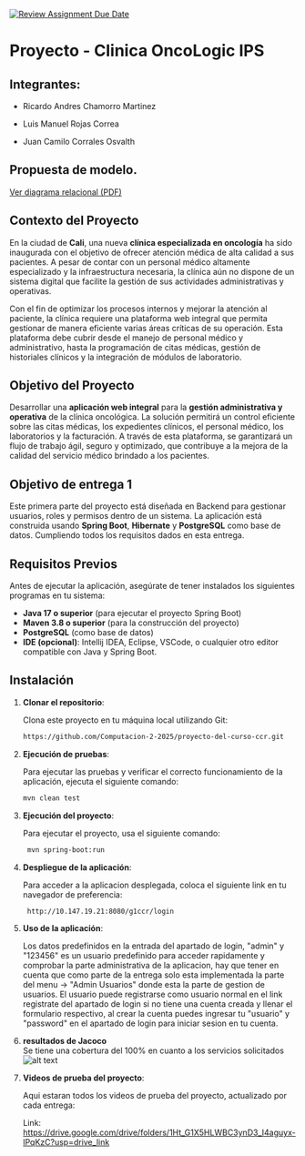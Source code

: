 [![Review Assignment Due Date](https://classroom.github.com/assets/deadline-readme-button-22041afd0340ce965d47ae6ef1cefeee28c7c493a6346c4f15d667ab976d596c.svg)](https://classroom.github.com/a/2S86ERbh)
# Proyecto - Clinica OncoLogic IPS

## Integrantes:

- Ricardo Andres Chamorro Martinez

- Luis Manuel Rojas Correa

- Juan Camilo Corrales Osvalth

## Propuesta de modelo.

[Ver diagrama relacional (PDF)](docs/RELATIONAL%20DIAGRAM.pdf)

## Contexto del Proyecto

En la ciudad de **Cali**, una nueva **clínica especializada en oncología** ha sido inaugurada con el objetivo de ofrecer atención médica de alta calidad a sus pacientes. A pesar de contar con un personal médico altamente especializado y la infraestructura necesaria, la clínica aún no dispone de un sistema digital que facilite la gestión de sus actividades administrativas y operativas.

Con el fin de optimizar los procesos internos y mejorar la atención al paciente, la clínica requiere una plataforma web integral que permita gestionar de manera eficiente varias áreas críticas de su operación. Esta plataforma debe cubrir desde el manejo de personal médico y administrativo, hasta la programación de citas médicas, gestión de historiales clínicos y la integración de módulos de laboratorio.

## Objetivo del Proyecto

Desarrollar una **aplicación web integral** para la **gestión administrativa y operativa** de la clínica oncológica. La solución permitirá un control eficiente sobre las citas médicas, los expedientes clínicos, el personal médico, los laboratorios y la facturación. A través de esta plataforma, se garantizará un flujo de trabajo ágil, seguro y optimizado, que contribuye a la mejora de la calidad del servicio médico brindado a los pacientes.

## Objetivo de entrega 1

Este primera parte del proyecto está diseñada en Backend para gestionar usuarios, roles y permisos dentro de un sistema. La aplicación está construida usando **Spring Boot**, **Hibernate** y **PostgreSQL** como base de datos. Cumpliendo todos los requisitos dados en esta entrega.

## Requisitos Previos

Antes de ejecutar la aplicación, asegúrate de tener instalados los siguientes programas en tu sistema:

- **Java 17 o superior** (para ejecutar el proyecto Spring Boot)
- **Maven 3.8 o superior** (para la construcción del proyecto)
- **PostgreSQL** (como base de datos)
- **IDE (opcional)**: Intellij IDEA, Eclipse, VSCode, o cualquier otro editor compatible con Java y Spring Boot.

## Instalación

1. **Clonar el repositorio**:

   Clona este proyecto en tu máquina local utilizando Git:

   ```bash
   https://github.com/Computacion-2-2025/proyecto-del-curso-ccr.git

2. **Ejecución de pruebas**:

   Para ejecutar las pruebas y verificar el correcto funcionamiento de la aplicación, ejecuta el siguiente comando:

    ```bash
    mvn clean test  

3. **Ejecución del proyecto**:

   Para ejecutar el proyecto, usa el siguiente comando:

   ```bash
    mvn spring-boot:run

4. **Despliegue de la aplicación**:

   Para acceder a la aplicacion desplegada, coloca el siguiente link en tu navegador de preferencia:

   ```bash
    http://10.147.19.21:8080/g1ccr/login

5. **Uso de la aplicación**:

   Los datos predefinidos en la entrada del apartado de login, "admin" y "123456" es un usuario predefinido para acceder rapidamente y comprobar la parte administrativa de la aplicacion, hay que tener en cuenta que como parte de la entrega solo esta implementada la parte del menu -> "Admin Usuarios" donde esta la parte de gestion de usuarios. El usuario puede registrarse como usuario normal en el link registrate del apartado de login si no tiene una cuenta creada y llenar el formulario respectivo, al crear la cuenta puedes ingresar tu "usuario" y "password" en el apartado de login para iniciar sesion en tu cuenta.

      
6. **resultados de Jacoco**   
Se tiene una cobertura del 100% en cuanto a los servicios solicitados
![alt text](<jacoco.png>)

7. **Videos de prueba del proyecto**:

   Aqui estaran todos los videos de prueba del proyecto, actualizado por cada entrega:

   Link: https://drive.google.com/drive/folders/1Ht_G1X5HLWBC3ynD3_I4aguyx-lPqKzC?usp=drive_link



